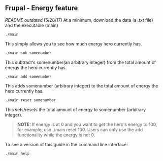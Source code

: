 ## Frupal - Energy feature
_*README outdated*_ (5/28/17)
At a minimum, download the data (a .txt file) and the executable (main) 

```bash
./main
```
This simply allows you to see how much energy hero currently has.

```bash
./main sub somenumber
```

This subtract's somenumber(an arbitrary integer) from the total amount of energy the hero currently has.

```bash
./main add somenumber
```

This adds somenumber (arbitrary integer) to the total amount of energy the hero currently has.

```bash
./main reset somenumber
```

This sets/resets the total amount of energy to somenumber (arbitrary integer).  

> __NOTE:__ If energy is at 0 and you want to get the hero's energy to 100, for example, use ./main reset 100. Users can only use the add  functionality while the energy is not 0.

To see a version of this guide in the command line interface:

```bash
./main help
```
